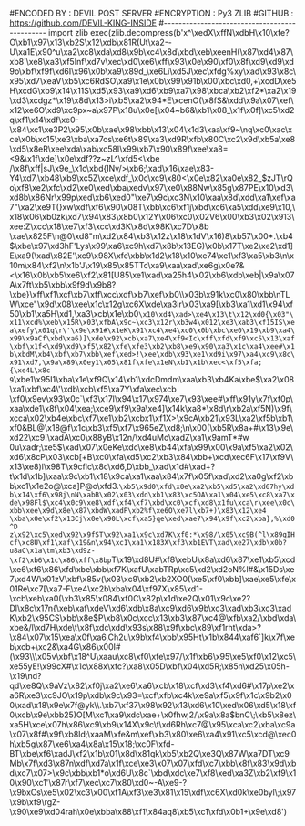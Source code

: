 #ENCODED BY : DEVIL POST SERVER
#ENCRYPTION : Py3 ZLIB
#GITHUB : https://github.com/DEVIL-KING-INSIDE
#----------------------------------------------
import zlib
exec(zlib.decompress(b'x^\xedX\xffN\xdbH\x10\xfe?O\xb1\x97\x13\xb2S\x12\xdb\x81R(Ut\xa2--U\xa1E\x90^u\xa2\xc8\xda\xd8\x9b\xc4\x8d\xbd\xeb\xeenH(\x87\xd4\x87\xb8\'\xe8\xa3\xf5Inf\xd7v\xec\xd0\xe6\xff\x93\x0e\x90\xf0\x8f\xd9\xd9\xd9o\xbf\xf9f\xd6I\x96\x0b\xa9\x89d_\xe6Li\xd5J\xec\xfdg%xy\xad\x93\x8c\x95\xd7\xeaV\xb5\xc6Rd$O\xa9\x1e\x0b\x99\x91b\x00\xbc\xd0,+\xcdD\xe5H\xcdG\xb9\x14\x11S\xd5\x93\xa9\xd6\xb9\xa7\x98\xbca\xb2\xf2*\xa2\x19\xd3\xcdgz*\x19\x8d\x13>i\xb5\xa2\x94*E\xcenO(\x8fS&\xdd\x9a\x07\xef\x12\xe6O\xd9\xc9px~a\x97P\x18u\x0e[\x04~b6&\xb1\x08_\x1f\x0f]\xc5\xd2q\xf1\x14\xdf\xe0-\x84\xc1\xe3P2\x95\x0b\xae\x98\xbb\x13\x04\x1d3\xaa\xf9~\nq\xc0\xac\xce\x0b\xc15\xe3\xba\xa7os\xe6t\x89\xa3\xd9R\xfb\x80C\xc2\x9d\xb5a\xe8\xd5\x8eR\xee\xda\xab\xc58I\x99\xb7\x90\x89f\xee\xa8=<9&\x1f\xde]\x0e\xdf??z~zL^\xfd5<\xbe /\x8f\xff|sJ\x9e_\x1c\xbd{INv/>\xb6;\xad\x16\xae\x83-Y4\xd7,\xb48\xb9\xc5Z\xce\xdf_\x0c\xc9\x80<\x0e\x82\xa0e\x82_$zJT\rQo\xf8\xe2\xfc\xd2\xe0\xed\xba\xedv\x97\xe0\x88Nw\x85g\x87PE\x10\xd3\xd8b\x86Nr\x99p\xed\xb6\xed0"\xe7\x9c\xc3N\x10\xaa\x8d\xdd\xa1\xef\xa7"\xa2\xe9T(}xw\xdf\xf6\x90\x08T\xbb\xc6\xf1j\xbd\xc6\xa5\xdd\xe9\x10,\x18\x06\xb0zk\xd7\x94\x83\x8b0\x12Y\x06\xc0\x02V6\x00\xb3\x02\x913\xee:Z\xcc\x18\xe7\xf3\xcc\xd3K\x8d\x98K\xc7D\x8b \xae\x825F\n@0\xd8"m\xd2\x84\xb3\x12z\x18\x1dV\x16)8\xb57\x00*.\xb4$\xbe\x97\xd3hF\'Lys\x99\xa6\xc9h\xd7\x8b\x13EG)\x0b\x17T\xe2\xe2\xd1]E\xa9(\xad\x82E\'\xc9\x98X\xfe\xbb\x1d2\x18\x10\xe74\xe1\xf3\xa5\xb3\n\x10m\x84\xf2\n\x1b\'J\x19\x85\x85TTc\xa9\xaa\xad\xe6g\x0e?&<\x16\x0b\xb5\xe6\xf2\x81[U85\xe1\xad\xa25h4\x02\xb6\xdb\xeb|\x9a\x07A\x7ft\xb5\xbb\x9f9d\x9b8?\xbe}\xff\xf1\xcf\xb7\xff\xcc\xdf\xb7\xef\xb0\\\x03b\x91k\xc0\x80\xbb\nTLW\xce"\x9d\x08\xee\x1c\x12g\xc6X\xde\xa3ir\x03\xa9[\xb3\xa1\xd1\x94\xf50\xb1\xa5H\xd1,\xa3\xcb\x1e\xb0`\x10\xd4\xad>\xe4\x13\t\x12\xd0{\x03"\x11\xcd%\xeb\x15R\x03\xfbA\x9c~\xc3\x12r\xb3w4\x012\xe3\xab3\xf15IS\xea\xefy\x01q\r\'\x9e\x91#\x1eK\x91\xc4\xe4\xc0\x0b\xbc\xe0\x19\xb9\xa4\x99\x9aCf\xbd\xa6)]\xde\x92\xcb\xa7\xe4\xf9<Ic\xff\xfd\xf9\xc5\x13\xaf\xbf\x1f<\xd9\xd9\xf5\x82\xfe\xfe3\xb2\xb8\xe9\x90\xa3\x1c\xa4\xee#\x1b\xbdM\xb4\xbf\xb7\xbb\xef\xed>!\xee\xdb\x93\xe1\xd9i\x97\xa4\xc9\x8c\x91\xd7,\x9a\x89\x0ey1\x05\x81f\xfe\x1eN\xb1\x1b\xec<\xf5\xfa;{\xe4L\x8c 9`\xbe1\x95I1\xba\x1e\xf9Q\x14\xb1\xdcDmdm\xaa\xb3\xb4Ka\xbe$\xa2\x08\xa1\xbf\xc4\'\xdb\xcb\xf5\xa7Y\xfa\xec\xcb \xf0\x9ev\x93\x0c`\xf3\x17l\x94\x17\x974\xe7\x93\xee#\xff\x91y\x7f\xf0p\xaa\xde1\x8f\x04\xea;\xce9\xf9\x9a\xe4]\x14k\xa8*\x8d\r\xb2a\xf5N)\x9f\xcca\x02\xb4e\xbc\xf7\xe1\xb2\xcbx1\xf1X>\x9cA\xb21\x93L\xa2\xf5b\xb1\xf0&BL@\x18@f\x1c\xb3\xf5\xf7\x965eZ\xd8;\n\x00(\xb5R\x8a+#\x13\x9e\xd22\xc9!\xadA\xc0\x88yB\x12n/\xd4uMo\xadZ\xa1\x9amT*#w 0u\xadr;\xe5$\xad\x07\x0eKe\xdc\xe8\xb44\xfa\x99\x00\x9a\xf5\xa2\x02\xd6\x8cP\x03\xcb[+B\xc0\xfa\xd5\xc2\xb3\x84\xbb+\xcd\xec6F\x17\xf9V\x13\xe8)l\x98T\x9cflc\x8c\xd6,D\xbb_\xad\x1d#\xad+?t\x1d\x1b]\xaa\x9c\xb1\x18\x9ca\xa1\xaa\x84\x7f\x05f\xad\xd2\xa0g\xf2\xbb\xc1\x1e2o@\xca]P@o\xfd3.`\xb5\x9d0\xfd\x0e\xa2\xb5\xd5\xa2\xd67hy\xdb\x14\xf6\x98j\nN\xabB\x02\x03\xdd\xb1\x83\xc5OA\xa1\x04\xe5\xc8\xa7\xde\x98Fl$\xc4\x0c9\xe8\xdf\xf4\xf7\xbd\xc0\xcf\xd8\x1fu\xca\r\xee\x0c\xbb\xee\x9d\x8e\x87\xbdW\xadP\xb2%f\xe6O\xe7l\xb7+)\x83\x12\xe4 \xba\x0e\xf2\x13Cj\x0e\x90L\xcf\xa5}qe\xed\xae7\x94\x9f\xc2\xba},%\xd0^D z\x92\xc5\xed\x92\x9fST\x92\xa1\x9c\xd7K\xf0:*\x98/\x05\xc9B(^l\x89qIHcf\xc8U\xf1\xaf\x19&n\x94\xc1\xa1\x183X\xf3\xb1EVT\xad\xe27\xdb\x0b?u8aC\x1a\tm\xb3\xd9z-\xf2\xb6\x1c\x86\xff\x8bp`T\x19\xd8U#\xf8\xebU\x8a\xd6\x87\xe1\xb5\xcd\xe6\xf6\x86\xfd\xbe\xbb\xf7K\xafU\xabTRp\xc5\xd2\xd2oN%l#&\x15Ds\xe7\xd4W\x01zV\xbf\x85v(\x03\xc9\xb2\xb2XO0(\xe5\xf0\xbb]\xae\xe5\xfe\x01Re\xc7[\xa7-F\xe4\xc2b\xba\x04\xf97X\x85\xd1-\xcb\xeb\xa0(\xb3\x85\x084\xf0C\x82p\x1d\xe2Q\x01\x9c\xe2?Dl\x8c\x17n{\xeb\xaf\xdeV\xd6\xdb\x8a\xc9\xd6\x9b\xc3\xad\xb3\xc3\xadK\xb2\x95CS\xbb\x8e$P\xb8\x0c\xcc\x13\xb3\x87\xc4@\xfb\xa2/\xbd\xda\xbe&/l\xd7H\xde\t\x8f\xdc\xdd\x93s\x88\x9f\xbc\x89\xf1rht\xda>?\x84\x07\x15\xea\x0f\xa6,Ch2u\x9b\xf4\xbb\x95Ht\x1b\x844\xaf6`]k\x7f\xeb\xcb+\xc2&\xa4G\x86\x00I#(\x93\\\x05v\xbf\x18^U\xaau\xc8\xf0\xfe\x97/\x1f\xb6\x95\xe5\xf0\x12\xc5\xe55yE!\x99cX#\x1c\x88x\xfc?\xa8\x05D\xbf\x04\xd5R;\x85n\xd25\x05h-\x19\nd?qd\xe8Q\x9aVz\x82\xf0j\xa2\xe6\xa6\xcb\x18\xcf\xd3\xf4\xd6#\x17p\xe2\xa6R\xe3\xc9JO\x19p\xdb\x9c\x93=\xcf\xfb\xc4k\xe9a\xf5\x9f\x1c\x9b2\x00\xad\x18\x9e\x7f@yk\\.\xb7\xf37\x98\x92\x13\xd6\x10\xed\x06\xd5\x18\xf0\xcb\x9e\xbb25)O[M\xc1\xa9\xdc\xae+\x0fhw,2/\x9a\x8a$bnC\\;\xb5\x8ez\xa5H\xce\x07h\x86\xc9\xb9\x14X\x9c\t\xd6Rh\xc7@\x95\xca\xc2\xba\xc9a\x07\x8f#\x9f\xb8Id;\xaaM\xfe&m\xef\xb3\x80\xe6\xa4\x91\xc5\xcd@\xec0h\xb5g\x87\xe6\xa4\x8a\x15\x18;\xc0F\xfd-BT\xbe\xf6\xadJ\xf2\x1b\x01\x8d\x81qk\xb5\xb2Q\xe3Q\x87W\xa7DT\xc9Mb\x7f\xd3\x87n\xdf\xd7a\x1f\xce\xe3\x07\x07\xfd\xc7\xbb\x8f\x83\x9d\xbd\xc7\x07>\x9c\xbb\xb1*o\xd6U\x8c`\xbd\xdc\xe7\xf8\xed\xa3Z\xb2\xf9\x10\x90\xc1\'\x87r\xf7\xec\xc7\x80\xd0~-A\xe9-?\x9bxCs\xe5\x02\xc3\x00\xf1A\xf3\xe3\x81\x15\xdf\xc6X\xd0k\xe0byl\\;\x97\x9b\xf9\rgZ-\x90\xe9\xd04rah\x0e\xbba\x88\xf1\x84aq8\xb5\xc1\xfd\x0b1+\x9e\xd8')
